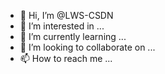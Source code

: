 - 👋 Hi, I’m @LWS-CSDN
- 👀 I’m interested in ...
- 🌱 I’m currently learning ...
- 💞️ I’m looking to collaborate on ...
- 📫 How to reach me ...

<!---
LWS-CSDN/LWS-CSDN is a ✨ special ✨ repository because its `README.md` (this file) appears on your GitHub profile.
You can click the Preview link to take a look at your changes.
--->
